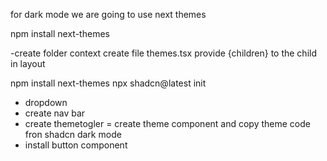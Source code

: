 for dark mode we are going to use next themes


npm install next-themes

-create folder context create file themes.tsx
provide <ThemeProvider
         attribute="class" defaultTheme="system" enableSystem disableTransitionOnChange
        >
{children}
</ThemeProvider> to the child in layout

npm install next-themes
npx shadcn@latest init


- dropdown
- create nav bar 
- create themetogler = create theme component and copy theme code fron shadcn dark mode 
- install button component 